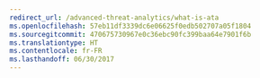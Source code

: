 ```yaml
---
redirect_url: /advanced-threat-analytics/what-is-ata
ms.openlocfilehash: 57eb11df3339dc6e06625f0edb502707a05f1804
ms.sourcegitcommit: 470675730967e0c36ebc90fc399baa64e7901f6b
ms.translationtype: HT
ms.contentlocale: fr-FR
ms.lasthandoff: 06/30/2017
---
```

